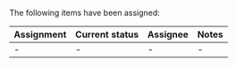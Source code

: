 The following items have been assigned:

| **Assignment** | **Current status** | **Assignee** | **Notes** |
|:---------------|:-------------------|:-------------|:----------|
| -              | -                  | -            | -         |